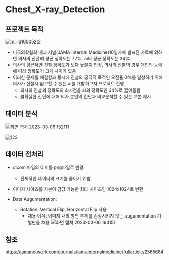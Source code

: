 # Chest_X-ray_Detection

## 프로젝트 목적
  ![m_ild160052t2](https://user-images.githubusercontent.com/112038669/223024754-c56526c3-312a-48b5-81ab-43ec769b74fa.png)
  - 미국의학협회 내과 저널(JAMA Internal Medicine)10일자에 발표된 자료에 의하면 의사의 진단의 평균 정확도는 72%, ai의 평균 정확도는 34%
  - 의사의 평균적인 진찰 정확도가 보다 높을지 언정, 의사의 진찰의 경우 개인의 능력에 따라 정확도가 크게 차이가 있음
  - 이러한 문제를 해결함과 동시에 진찰의 궁극적 목적인 오진율 0%를 달성하기 위해 의사가 진찰시 참고할 수 있는 ai를 개발하고자 프로젝트 진행
    - 의사의 진찰의 정확도의 최저점을 ai의 정확도인 34%로 끌어올림
    - 불확실한 진단에 대해 의사 본인의 진단과 비교분석할 수 있는 교본 제시

## 데이터 분석 
![화면 캡처 2023-03-06 152111](https://user-images.githubusercontent.com/112038669/223038259-23b052f4-43df-4834-a48e-53cbfd5bef4c.png)

![123](https://user-images.githubusercontent.com/112038669/223042000-cdfe031d-580c-4673-8fef-5c03e88b8751.png)

## 데이터 전처리
  - dicom 파일의 이미를 png파일로 변경:
    - 전체적인 데이터의 크기를 줄이기 위함
    
  - 이미지 사이즈를 자본이 감당 가능한 최대 사이즈인 1024x1024로 변환
  
  - Data Augumentation:
    - Rotation, Vertical Flip, Horizontal Flip 사용
      - 채용 이유: 이미지 내의 병변 부위를 손상시키지 않는 augumentation 기법만을 채용
         ![화면 캡처 2023-03-06 194151](https://user-images.githubusercontent.com/112038669/223087864-12fa8a37-f0e3-4509-a08f-53a56593a661.png)








## 참조
https://jamanetwork.com/journals/jamainternalmedicine/fullarticle/2565684
